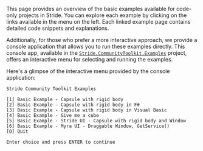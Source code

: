 This page provides an overview of the basic examples available for code-only projects in Stride. You can explore each example by clicking on the links available in the menu on the left. Each linked example page contains detailed code snippets and explanations.

Additionally, for those who prefer a more interactive approach, we provide a console application that allows you to run these examples directly. This console app, available in the [`Stride.CommunityToolkit.Examples`](https://github.com/stride3d/stride-community-toolkit/tree/main/src/Stride.CommunityToolkit.Examples) project, offers an interactive menu for selecting and running the examples.

Here's a glimpse of the interactive menu provided by the console application:

```plaintext
Stride Community Toolkit Examples

[1] Basic Example - Capsule with rigid body
[2] Basic Example - Capsule with rigid body in F#
[3] Basic Example - Capsule with rigid body in Visual Basic
[4] Basic Example - Give me a cube
[5] Basic Example - Stride UI - Capsule with rigid body and Window
[6] Basic Example - Myra UI - Draggable Window, GetService()
[Q] Quit

Enter choice and press ENTER to continue
```
